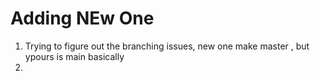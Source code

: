 # Adding NEw One 

1. Trying to figure out the branching issues, new one make master , but ypours is main basically 
2. 
